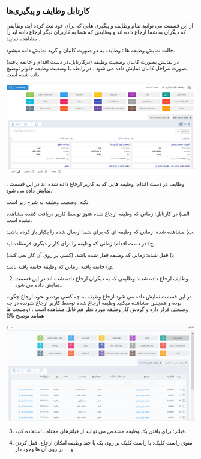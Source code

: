 ﻿## کارتابل وظایف و پیگیری‌ها 

از این قسمت می توانید تمام وظایف و پیگیری هایی که برای خود ثبت کرده اید، وظایفی که دیگران به شما ارجاع داده اند و وظایفی که شما به کاربران دیگر ارجاع داده اید را مشاهده نمایید .

حالت نمایش وظیفه ها : وظایف به دو صورت کانبان و گرید نمایش داده میشود.

در نمایش بصورت کانبان وضعیت وظیفه (درکارتابل،در دست اقدام و خاتمه یافته)  بصورت مراحل کانبان نمایش داده می شود .  در رابطه با وضعیت وظیفه جلوتر توضیح داده شده است .

![](Cable.png)

. وظایف در دست اقدام: وظیفه هایی که به کاربر ارجاع داده شده اند در این قسمت نمایش داده می شود.

نکته: وضعیت وظیفه به شرح زیر است:

الف) در کارتابل: زمانی که وظیفه ارجاع شده هنوز توسط کاربر دریافت کننده مشاهده نشده است. 

ب) مشاهده شده: زمانی که وظیفه ای که برای شما ارسال شده را یکبار باز کرده باشید.

ج) در دست اقدام: زمانی که وظیفه را برای کاربر دیگری فرستاده اید.

د) قفل شده: زمانی که وظیفه قفل شده باشد. (کسی بر روی آن کار نمی کند.)

ی) خاتمه یافته: زمانی که وظیفه خاتمه یافته باشد.

2. وظایف ارجاع داده شده: وظایفی که به دیگران ارجاع داده شده اند در این قسمت نمایش داده می شود..  

در این قسمت نمایش داده می شود ارجاع وظیفه به چه کسی بوده و نحوه ارجاع چگونه بوده  و همچنین مشاهده میکنید وظیفه ارجاع شده توسط کاربر ارجاع شونده در چه وضیعتی قرار دارد و گردش کار وظیفه مورد نظر هم قابل مشاهده است . (وضیعت ها همانند توضیح بالا)

![](cable1.png)

3. فیلتر: برای یافتن یک وظیفه مشخص می توانید از فیلترهای مختلف استفاده کنید.

4. منوی راست کلیک: با راست کلیک بر روی یک یا چند وظیفه امکان ارجاع، قفل کردن و ... بر روی آن ها وجود دار
